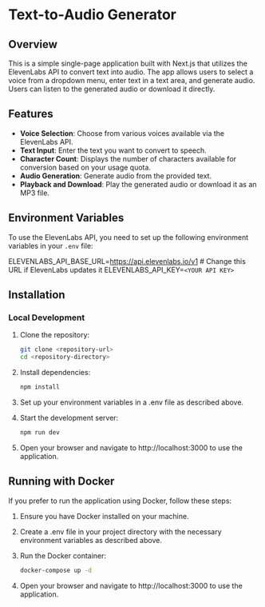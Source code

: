 # Text-to-Audio Generator

## Overview

This is a simple single-page application built with Next.js that utilizes the ElevenLabs API to convert text into audio. The app allows users to select a voice from a dropdown menu, enter text in a text area, and generate audio. Users can listen to the generated audio or download it directly.

## Features

- **Voice Selection**: Choose from various voices available via the ElevenLabs API.
- **Text Input**: Enter the text you want to convert to speech.
- **Character Count**: Displays the number of characters available for conversion based on your usage quota.
- **Audio Generation**: Generate audio from the provided text.
- **Playback and Download**: Play the generated audio or download it as an MP3 file.

## Environment Variables

To use the ElevenLabs API, you need to set up the following environment variables in your `.env` file:

ELEVENLABS_API_BASE_URL=https://api.elevenlabs.io/v1 # Change this URL if ElevenLabs updates it
ELEVENLABS_API_KEY=`<YOUR API KEY>`

## Installation

### Local Development

1. Clone the repository:

   ```bash
   git clone <repository-url>
   cd <repository-directory>
   ```

2. Install dependencies:

	```bash
	npm install
	```

3. Set up your environment variables in a .env file as described above.

4. Start the development server:

	```bash
	npm run dev
	```

5. Open your browser and navigate to http://localhost:3000 to use the application.

## Running with Docker

If you prefer to run the application using Docker, follow these steps:

1. Ensure you have Docker installed on your machine.

2. Create a .env file in your project directory with the necessary environment variables as described above.

3. Run the Docker container:

	```bash
	docker-compose up -d
	```

4. Open your browser and navigate to http://localhost:3000 to use the application. 

